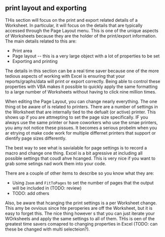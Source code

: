 ## print layout and exporting

THis section will focus on the print and export related details of a Worksheet.  In particular, it will focus on the details that are typically accessed through the Page Layout menu.  This is one of the unique aspects of Worksheets because they are the holder of the print/export information.  The main details related to this are:

* Print area
* Page layout -- this is a very large object with a lot of properties to be set
* Exporting and printing

The details in this section can be a real time saver because one of the more tedious aspects of working with Excel is ensuring that your reports/graphs/data will print or export correctly.  Being able to control these properties with VBA makes it possible to quickly apply the same formatting to a large number of Worksheets without having to click nine million times.

When editing the Page Layout, you can change nearly everything.  The one thing ot be aware of is related to printers.  There are a number of settings in the Worksheet that are internally tied to the defualt (or active) printer. This shows up if you are attmepting to set the page size specifically.  IF you always use the same printer or have coworkers who use the smae printers, you amy not notice these pissues.  It becomes a serious probelm when you ar etrying ot make code work for multiple differnet printers that support or dientify page sizes differently.

The best way to see what is savialable for page settings is to record a macro and change one thing.  Excel is a bit agressive at including all possible settings that coudl ahve hcanged.  This is very nice if you want to grab some setings nad work them into your code.

There are a couple of other items to describe so you know what they are:

* Using `Zoom` and `FitToPages` to set the number of pages that the output will be included in (TODO: review)
* TODO: add others

Also, be aware that hcanging the print settings is a per Worksheet change. This amy be ovvious since hte peroperies are off the Worksheet, but it is easy to forget this.  The nice thing however s that you can just iterate your WOrksheets and apply the same settings to all of them.  THis is oen of the greatest time savers comapred to changing properties in Excel (TODO: can these be changed with multi selecteion?).
